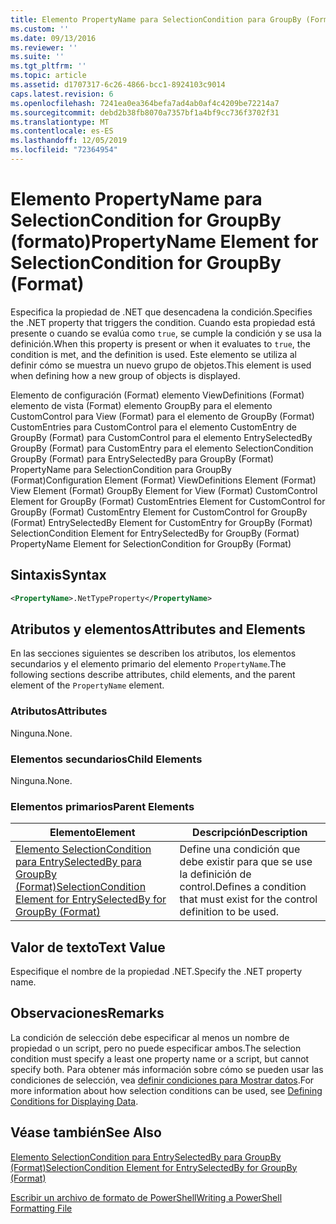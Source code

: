 ```yaml
---
title: Elemento PropertyName para SelectionCondition para GroupBy (Format) | Microsoft Docs
ms.custom: ''
ms.date: 09/13/2016
ms.reviewer: ''
ms.suite: ''
ms.tgt_pltfrm: ''
ms.topic: article
ms.assetid: d1707317-6c26-4866-bcc1-8924103c9014
caps.latest.revision: 6
ms.openlocfilehash: 7241ea0ea364befa7ad4ab0af4c4209be72214a7
ms.sourcegitcommit: debd2b38fb8070a7357bf1a4bf9cc736f3702f31
ms.translationtype: MT
ms.contentlocale: es-ES
ms.lasthandoff: 12/05/2019
ms.locfileid: "72364954"
---
```

# <a name="propertyname-element-for-selectioncondition-for-groupby-format"></a><span data-ttu-id="eaea1-102">Elemento PropertyName para SelectionCondition for GroupBy (formato)</span><span class="sxs-lookup"><span data-stu-id="eaea1-102">PropertyName Element for SelectionCondition for GroupBy (Format)</span></span>

<span data-ttu-id="eaea1-103">Especifica la propiedad de .NET que desencadena la condición.</span><span class="sxs-lookup"><span data-stu-id="eaea1-103">Specifies the .NET property that triggers the condition.</span></span> <span data-ttu-id="eaea1-104">Cuando esta propiedad está presente o cuando se evalúa como `true`, se cumple la condición y se usa la definición.</span><span class="sxs-lookup"><span data-stu-id="eaea1-104">When this property is present or when it evaluates to `true`, the condition is met, and the definition is used.</span></span> <span data-ttu-id="eaea1-105">Este elemento se utiliza al definir cómo se muestra un nuevo grupo de objetos.</span><span class="sxs-lookup"><span data-stu-id="eaea1-105">This element is used when defining how a new group of objects is displayed.</span></span>

<span data-ttu-id="eaea1-106">Elemento de configuración (Format) elemento ViewDefinitions (Format) elemento de vista (Format) elemento GroupBy para el elemento CustomControl para View (Format) para el elemento de GroupBy (Format) CustomEntries para CustomControl para el elemento CustomEntry de GroupBy (Format) para CustomControl para el elemento EntrySelectedBy GroupBy (Format) para CustomEntry para el elemento SelectionCondition GroupBy (Format) para EntrySelectedBy para GroupBy (Format) PropertyName para SelectionCondition para GroupBy (Format)</span><span class="sxs-lookup"><span data-stu-id="eaea1-106">Configuration Element (Format) ViewDefinitions Element (Format) View Element (Format) GroupBy Element for View (Format) CustomControl Element for GroupBy (Format) CustomEntries Element for CustomControl for GroupBy (Format) CustomEntry Element for CustomControl for GroupBy (Format) EntrySelectedBy Element for CustomEntry for GroupBy (Format) SelectionCondition Element for EntrySelectedBy for GroupBy (Format) PropertyName Element for SelectionCondition for GroupBy (Format)</span></span>

## <a name="syntax"></a><span data-ttu-id="eaea1-107">Sintaxis</span><span class="sxs-lookup"><span data-stu-id="eaea1-107">Syntax</span></span>

```xml
<PropertyName>.NetTypeProperty</PropertyName>
```

## <a name="attributes-and-elements"></a><span data-ttu-id="eaea1-108">Atributos y elementos</span><span class="sxs-lookup"><span data-stu-id="eaea1-108">Attributes and Elements</span></span>

<span data-ttu-id="eaea1-109">En las secciones siguientes se describen los atributos, los elementos secundarios y el elemento primario del elemento `PropertyName`.</span><span class="sxs-lookup"><span data-stu-id="eaea1-109">The following sections describe attributes, child elements, and the parent element of the `PropertyName` element.</span></span>

### <a name="attributes"></a><span data-ttu-id="eaea1-110">Atributos</span><span class="sxs-lookup"><span data-stu-id="eaea1-110">Attributes</span></span>

<span data-ttu-id="eaea1-111">Ninguna.</span><span class="sxs-lookup"><span data-stu-id="eaea1-111">None.</span></span>

### <a name="child-elements"></a><span data-ttu-id="eaea1-112">Elementos secundarios</span><span class="sxs-lookup"><span data-stu-id="eaea1-112">Child Elements</span></span>

<span data-ttu-id="eaea1-113">Ninguna.</span><span class="sxs-lookup"><span data-stu-id="eaea1-113">None.</span></span>

### <a name="parent-elements"></a><span data-ttu-id="eaea1-114">Elementos primarios</span><span class="sxs-lookup"><span data-stu-id="eaea1-114">Parent Elements</span></span>

|<span data-ttu-id="eaea1-115">Elemento</span><span class="sxs-lookup"><span data-stu-id="eaea1-115">Element</span></span>|<span data-ttu-id="eaea1-116">Descripción</span><span class="sxs-lookup"><span data-stu-id="eaea1-116">Description</span></span>|
|-------------|-----------------|
|[<span data-ttu-id="eaea1-117">Elemento SelectionCondition para EntrySelectedBy para GroupBy (Format)</span><span class="sxs-lookup"><span data-stu-id="eaea1-117">SelectionCondition Element for EntrySelectedBy for GroupBy (Format)</span></span>](./selectioncondition-element-for-entryselectedby-for-groupby-format.md)|<span data-ttu-id="eaea1-118">Define una condición que debe existir para que se use la definición de control.</span><span class="sxs-lookup"><span data-stu-id="eaea1-118">Defines a condition that must exist for the control definition to be used.</span></span>|

## <a name="text-value"></a><span data-ttu-id="eaea1-119">Valor de texto</span><span class="sxs-lookup"><span data-stu-id="eaea1-119">Text Value</span></span>

<span data-ttu-id="eaea1-120">Especifique el nombre de la propiedad .NET.</span><span class="sxs-lookup"><span data-stu-id="eaea1-120">Specify the .NET property name.</span></span>

## <a name="remarks"></a><span data-ttu-id="eaea1-121">Observaciones</span><span class="sxs-lookup"><span data-stu-id="eaea1-121">Remarks</span></span>

<span data-ttu-id="eaea1-122">La condición de selección debe especificar al menos un nombre de propiedad o un script, pero no puede especificar ambos.</span><span class="sxs-lookup"><span data-stu-id="eaea1-122">The selection condition must specify a least one property name or a script, but cannot specify both.</span></span> <span data-ttu-id="eaea1-123">Para obtener más información sobre cómo se pueden usar las condiciones de selección, vea [definir condiciones para Mostrar datos](./defining-conditions-for-displaying-data.md).</span><span class="sxs-lookup"><span data-stu-id="eaea1-123">For more information about how selection conditions can be used, see [Defining Conditions for Displaying Data](./defining-conditions-for-displaying-data.md).</span></span>

## <a name="see-also"></a><span data-ttu-id="eaea1-124">Véase también</span><span class="sxs-lookup"><span data-stu-id="eaea1-124">See Also</span></span>

[<span data-ttu-id="eaea1-125">Elemento SelectionCondition para EntrySelectedBy para GroupBy (Format)</span><span class="sxs-lookup"><span data-stu-id="eaea1-125">SelectionCondition Element for EntrySelectedBy for GroupBy (Format)</span></span>](./selectioncondition-element-for-entryselectedby-for-groupby-format.md)

[<span data-ttu-id="eaea1-126">Escribir un archivo de formato de PowerShell</span><span class="sxs-lookup"><span data-stu-id="eaea1-126">Writing a PowerShell Formatting File</span></span>](./writing-a-powershell-formatting-file.md)
